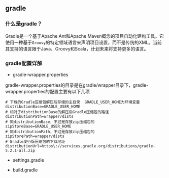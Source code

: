 ## gradle ##

### 什么是gradle？ ###

Gradle是一个基于Apache Ant和Apache Maven概念的项目自动化建构工具。它使用一种基于`Groovy`的特定领域语言来声明项目设置，而不是传统的XML。当前其支持的语言限于Java、Groovy和Scala，计划未来将支持更多的语言。

### gradle配置详解 ###

- gradle-wrapper.properties

gradle-wrapper.properties的目录是在gradle/wrapper目录下，gradle-wrapper.properties的配置主要有以下几项
	
	# 下载的Gradle压缩包解压后存储的主目录  GRADLE_USER_HOME为环境变量
    distributionBase=GRADLE_USER_HOME
	# 相对于distributionBase的解压后Gradle压缩包的路径
    distributionPath=wrapper/dists
	# 同distributionBase，不过是存放zip压缩包的
    zipStoreBase=GRADLE_USER_HOME
	# 同distributionPath，不过是存放zip压缩包的
    zipStorePath=wrapper/dists
	# Gradle发行版压缩包的下载地址
    distributionUrl=https\://services.gradle.org/distributions/gradle-5.2.1-all.zip

- settings.gradle
	
- build.gradle

